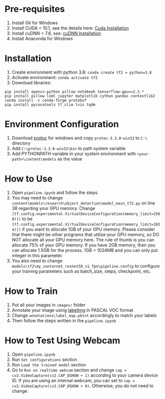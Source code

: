 [Cuda Installation]: https://docs.nvidia.com/cuda/cuda-installation-guide-microsoft-windows/index.html#installing-cuda-development-tools
[cuDNN Installation]: https://docs.nvidia.com/deeplearning/cudnn/install-guide/index.html#install-windows
[protoc]: https://github.com/google/protobuf/releases/download/v3.3.0/protoc-3.3.0-win32.zip
[labelImg]: https://github.com/tzutalin/labelImg

# Pre-requisites
1.  Install Git for Windows
2.  Install CUDA = 10.1, see the details here: [Cuda Installation]
3.  Install cuDNN = 7.6, see: [cuDNN Installation]
4.  Install Anaconda for Windows

# Installation
1. Create environment with python 3.8: 
`conda create tf2 = python=3.8`
2. Activate environment: `conda activate tf2`
3. Download libraries:
```
pip install opencv-python pillow notebook tensorflow-gpu==2.3.*
pip install pillow lxml jupyter matplotlib cython pandas contextlib2
conda install -c conda-forge protobuf
pip install pycocotools tf_slim lvis tqdm
```

# Environment Configuration
1. Download [protoc] for windows and copy `protoc-3.3.0-win32` to `C:\` directory
2. Add `C:\protoc-3.3.0-win32\bin` to path system variable
3. Add PYTHONPATH variable in your system environment with `<your-path>\content\models` as the value

# How to Use
1. Open `pipeline.ipynb` and follow the steps
2. You may need to change `content\models\research\object_detection\model_main_tf2.py` on line 38 regarding your GPU memory. Change `[tf.config.experimental.VirtualDeviceConfiguration(memory_limit=2560)])` to be `[tf.config.experimental.VirtualDeviceConfiguration(memory_limit=1024)])` if you want to allocate 1GB of your GPU memory. Please consider that there might be other programs that utilize your GPU memory, so DO NOT allocate all your GPU memory here. The rule of thumb is you can allocate 75% of your GPU memory. If you have 2GB memory, then you can allocate 1.5GB for the process. 1GB = 1024MB and you can only put integer in this parameter. 
3. You also need to change `models\tf2\my_centernet_resnet50_v1_fpn\pipeline.config` to configure your training parameters such as batch_size, steps, checkpoint, etc.

# How to Train
1. Put all your images in `images/` folder
2. Annotate your image using [labelImg] in PASCAL VOC format
3. Change `annotations\label_map.pbtxt` accordingly to match your labels
4. Then follow the steps written in the `pipeline.ipynb`

# How to Test Using Webcam
1. Open `pipeline.ipynb`
2. Run `Set configurations` section
3. Run `Load the trained model` section
4. Go to `Run on realtime webcam` section and change `cap = cv2.VideoCapture(cv2.CAP_DSHOW + 1)` according to your camera device ID. If you are using an internal webcam, you can set to `cap = cv2.VideoCapture(cv2.CAP_DSHOW + 0)`. Otherwise, you do not need to change.